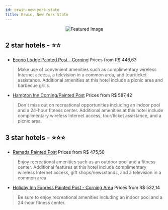 ```yaml
---
id: erwin-new-york-state
title: Erwin, New York State
---
```


<center><img src="https://i.travelapi.com/hotels/1000000/10000/4700/4630/446beff2_z.jpg" alt="Featured Image" /></center>


##  2 star hotels - ⭐️⭐️

-    [Econo Lodge Painted Post - Corning](https://us.hurb.com/hotels/erwin/econo-lodge-painted-post-corning-JNP-JP043171?cmp=18055) Prices from R$ 446,63
   > Make use of convenient amenities such as complimentary wireless Internet access, a television in a common area, and tour/ticket assistance. Additional amenities at this hotel include a picnic area and barbecue grills.
-    [Hampton Inn Corning/Painted Post](https://us.hurb.com/hotels/erwin/hampton-inn-corning-painted-post-JNP-JP403414?cmp=18055) Prices from R$ 587,42
   > Don't miss out on recreational opportunities including an indoor pool and a 24-hour fitness center. Additional amenities at this hotel include complimentary wireless Internet access, tour/ticket assistance, and a picnic area.

##  3 star hotels - ⭐️⭐️⭐️

-    [Ramada Painted Post](https://us.hurb.com/hotels/erwin/ramada-painted-post-JNP-JP083087?cmp=18055) Prices from R$ 475,50
   > Enjoy recreational amenities such as an outdoor pool and a fitness center. Additional features at this hotel include complimentary wireless Internet access, gift shops/newsstands, and a television in a common area.
-    [Holiday Inn Express Painted Post - Corning Area](https://us.hurb.com/hotels/erwin/holiday-inn-express-painted-post-corning-area-JNP-JP187985?cmp=18055) Prices from R$ 532,14
   > Be sure to enjoy recreational amenities including an indoor pool and a 24-hour fitness center.
